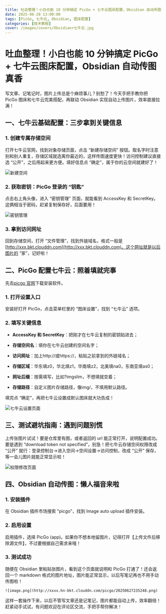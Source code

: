 ```yaml
---
title: 吐血整理！小白也能 10 分钟搞定 PicGo + 七牛云图床配置，Obsidian 自动传图真香
date: 2025-06-28 13:00:00
tags: [PicGo, 七牛云, Obsidian, 图床配置]
categories: [技术教程]
cover: /images/covers/Obsidian+七牛云.jpg
---
```


# 吐血整理！小白也能 10 分钟搞定 PicGo + 七牛云图床配置，Obsidian 自动传图真香

写文章、记笔记时，图片上传总是个麻烦事儿？别愁了！今天手把手教你把 PicGo 图床和七牛云完美搭配，再联动 Obsidian 实现自动上传图片，效率直接拉满！

## 一、七牛云基础配置：三步拿到关键信息

### 1. 创建专属存储空间

打开七牛云官网，找到对象存储页面，点击 “新建存储空间” 按钮。取名字时注意别和别人重复，存储区域就选离你最近的，这样传图速度更快！访问控制建议直接选 “公开”，之后用起来更方便。填好信息点 “确定”，属于你的云空间就建好了！

![新建空间](http://syi4w5o08.hn-bkt.clouddn.com/picgo/20250627233847.png)

### 2. 获取密钥：PicGo 登录的 “钥匙”

点击右上角头像，进入 “密钥管理” 页面，就能看到 AccessKey 和 SecretKey。这俩相当于密码，赶紧复制保存好，后面要用！

![密钥管理](http://syi4w5o08.hn-bkt.clouddn.com/picgo/20250627234008.png)

### 3. 拿到访问网址

回到存储空间，打开 “文件管理”，找到外链域名，格式一般是[http://xxx.bkt.clouddn.com](http://xxx.bkt.clouddn.com)。这个网址就是以后图片的 “家”，记好啦！

## 二、PicGo 配置七牛云：照着填就完事

先去[picgo 官网](https://picgo.github.io/PicGo-Doc/en/guide/#instruction)下载安装软件。

### 1. 打开设置入口

安装好打开 PicGo，点击菜单栏里的 “图床设置”，找到 “七牛云” 选项。

### 2. 填写关键信息

- **AccessKey 和 SecretKey**：把刚才在七牛云复制的密钥贴进去；

- **存储空间名**：填你在七牛云创建的空间名字；

- **访问网址**：加上http://或https://，粘贴之前拿到的外链域名；

- **存储区域**：华东填z0，华北填z1，华南填z2，北美填na0，东南亚填as0；

- **网址后缀**：按需填写，比如?imgslim，不想填就空着；

- **存储路径**：自定义图片存储路径，像img/，不填用默认路径。

填完点 “确定”，再把七牛云设置成默认图床就大功告成！

![七牛云设置页面](http://syi4w5o08.hn-bkt.clouddn.com/picgo/%E4%B8%83%E7%89%9B%E4%BA%91%E8%AE%BE%E7%BD%AE%E9%A1%B5%E9%9D%A2-20250627233323.png)

## 三、测试避坑指南：遇到问题别慌

上传张图片试试！要是仓库里有图，或者返回的 url 能正常打开，说明配置成功。要是遇到 “download token not specified”，别急！把七牛云存储空间权限改成 “公开” 就行：登录控制台→进入空间→空间设置→访问控制，改成 “公开” 保存，等一会儿图片就能正常显示啦！

![权限修改页面](http://syi4w5o08.hn-bkt.clouddn.com/picgo/20250627234724.png)

## 四、Obsidian 自动传图：懒人福音来啦

### 1. 安装插件

在 Obsidian 插件市场搜索 “picgo”，找到 Image auto upload 插件安装。

### 2. 启用设置

启用插件，选择 PicGo (app)。如果你不想本地留图片，记得打开【上传文件后移除源文件】，不过要根据自己需求来哦！

### 3. 测试成功

随便在 Obsidian 里粘贴张图片，看到这个页面就说明和 PicGo 打通了！还会返回一个 markdown 格式的图片地址，图片能正常显示，以后写笔记再也不用手动传图啦！

```
![image.png](http://xxxx.hn-bkt.clouddn.com/picgo/20250627235248.png)
```

这样一套操作下来，以后不管写文章还是记笔记，图片都能自动上传，效率翻倍！赶紧动手试试，有问题欢迎在评论区交流，手把手帮你解决！
